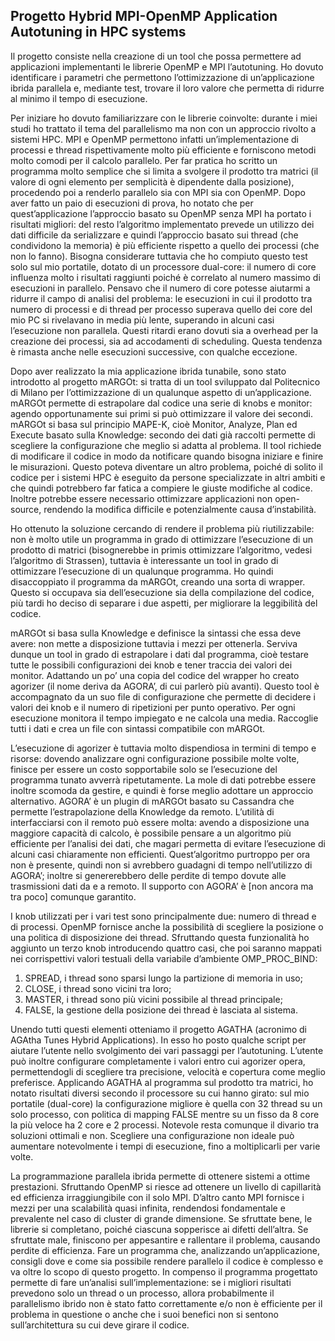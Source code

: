 ## Progetto Hybrid MPI-OpenMP Application Autotuning in HPC systems
Il progetto consiste nella creazione di un tool che possa permettere ad applicazioni implementanti le librerie OpenMP e MPI l’autotuning. Ho dovuto identificare i parametri che permettono l’ottimizzazione di un’applicazione ibrida parallela e, mediante test, trovare il loro valore che permetta di ridurre al minimo il tempo di esecuzione.

Per iniziare ho dovuto familiarizzare con le librerie coinvolte: durante i miei studi ho trattato il tema del parallelismo ma non con un approccio rivolto a sistemi HPC. MPI e OpenMP permettono infatti un’implementazione di processi e thread rispettivamente molto più efficiente e forniscono metodi molto comodi per il calcolo parallelo. Per far pratica ho scritto un programma molto semplice che si limita a svolgere il prodotto tra matrici (il valore di ogni elemento per semplicità è dipendente dalla posizione), procedendo poi a renderlo parallelo sia con MPI sia con OpenMP. Dopo aver fatto un paio di esecuzioni di prova, ho notato che per quest’applicazione l’approccio basato su OpenMP senza MPI ha portato i risultati migliori: del resto l’algoritmo implementato prevede un utilizzo dei dati difficile da serializzare e quindi l’approccio basato sui thread (che condividono la memoria) è più efficiente rispetto a quello dei processi (che non lo fanno). Bisogna considerare tuttavia che ho compiuto questo test solo sul mio portatile, dotato di un processore dual-core: il numero di core influenza molto i risultati raggiunti poiché è correlato al numero massimo di esecuzioni in parallelo. Pensavo che il numero di core potesse aiutarmi a ridurre il campo di analisi del problema: le esecuzioni in cui il prodotto tra numero di processi e di thread per processo superava quello dei core del mio PC si rivelavano in media più lente, superando in alcuni casi l’esecuzione non parallela. Questi ritardi erano dovuti sia a overhead per la creazione dei processi, sia ad accodamenti di scheduling. Questa tendenza è rimasta anche nelle esecuzioni successive, con qualche eccezione.

Dopo aver realizzato la mia applicazione ibrida tunabile, sono stato introdotto al progetto mARGOt: si tratta di un tool sviluppato dal Politecnico di Milano per l’ottimizzazione di un qualunque aspetto di un’applicazione. mARGOt permette di estrapolare dal codice una serie di knobs e monitor: agendo opportunamente sui primi si può ottimizzare il valore dei secondi. mARGOt si basa sul principio MAPE-K, cioè Monitor, Analyze, Plan ed Execute basato sulla Knowledge: secondo dei dati già raccolti permette di scegliere la configurazione che meglio si adatta al problema. Il tool richiede di modificare il codice in modo da notificare quando bisogna iniziare e finire le misurazioni. Questo poteva diventare un altro problema, poiché di solito il codice per i sistemi HPC è eseguito da persone specializzate in altri ambiti e che quindi potrebbero far fatica a compiere le giuste modifiche al codice. Inoltre potrebbe essere necessario ottimizzare applicazioni non open-source, rendendo la modifica difficile e potenzialmente causa d’instabilità.

Ho ottenuto la soluzione cercando di rendere il problema più riutilizzabile: non è molto utile un programma in grado di ottimizzare l’esecuzione di un prodotto di matrici (bisognerebbe in primis ottimizzare l’algoritmo, vedesi l’algoritmo di Strassen), tuttavia è interessante un tool in grado di ottimizzare l’esecuzione di un qualunque programma. Ho quindi disaccoppiato il programma da mARGOt, creando una sorta di wrapper. Questo si occupava sia dell’esecuzione sia della compilazione del codice, più tardi ho deciso di separare i due aspetti, per migliorare la leggibilità del codice.

mARGOt si basa sulla Knowledge e definisce la sintassi che essa deve avere: non mette a disposizione tuttavia i mezzi per ottenerla. Serviva dunque un tool in grado di estrapolare i dati dal programma, cioè testare tutte le possibili configurazioni dei knob e tener traccia dei valori dei monitor. Adattando un po’ una copia del codice del wrapper ho creato agorizer (il nome deriva da AGORA’, di cui parlerò più avanti). Questo tool è accompagnato da un suo file di configurazione che permette di decidere i valori dei knob e il numero di ripetizioni per punto operativo. Per ogni esecuzione monitora il tempo impiegato e ne calcola una media. Raccoglie tutti i dati e crea un file con sintassi compatibile con mARGOt.

L’esecuzione di agorizer è tuttavia molto dispendiosa in termini di tempo e risorse: dovendo analizzare ogni configurazione possibile molte volte, finisce per essere un costo sopportabile solo se l’esecuzione del programma tunato avverrà ripetutamente. La mole di dati potrebbe essere inoltre scomoda da gestire, e quindi è forse meglio adottare un approccio alternativo. AGORA’ è un plugin di mARGOt basato su Cassandra che permette l’estrapolazione della Knowledge da remoto. L’utilità di interfacciarsi con il remoto può essere molta: avendo a disposizione una maggiore capacità di calcolo, è possibile pensare a un algoritmo più efficiente per l’analisi dei dati, che magari permetta di evitare l’esecuzione di alcuni casi chiaramente non efficienti. Quest’algoritmo purtroppo per ora non è presente, quindi non si avrebbero guadagni di tempo nell’utilizzo di AGORA’; inoltre si genererebbero delle perdite di tempo dovute alle trasmissioni dati da e a remoto. Il supporto con AGORA’ è [non ancora ma tra poco] comunque garantito.

I knob utilizzati per i vari test sono principalmente due: numero di thread e di processi. OpenMP fornisce anche la possibilità di scegliere la posizione o una politica di disposizione dei thread. Sfruttando questa funzionalità ho aggiunto un terzo knob introducendo quattro casi, che poi saranno mappati nei corrispettivi valori testuali della variabile d’ambiente OMP_PROC_BIND:

1.	SPREAD, i thread sono sparsi lungo la partizione di memoria in uso;
2.	CLOSE, i thread sono vicini tra loro;
3.	MASTER, i thread sono più vicini possibile al thread principale;
4.	FALSE, la gestione della posizione dei thread è lasciata al sistema. 

Unendo tutti questi elementi otteniamo il progetto AGATHA (acronimo di AGAtha Tunes Hybrid Applications). In esso ho posto qualche script per aiutare l’utente nello svolgimento dei vari passaggi per l’autotuning. L’utente può inoltre configurare completamente i valori entro cui agorizer opera, permettendogli di scegliere tra precisione, velocità e copertura come meglio preferisce. Applicando AGATHA al programma sul prodotto tra matrici, ho notato risultati diversi secondo il processore su cui hanno girato: sul mio portatile (dual-core) la configurazione migliore è quella con 32 thread su un solo processo, con politica di mapping FALSE mentre su un fisso da 8 core la più veloce ha 2 core e 2 processi. Notevole resta comunque il divario tra soluzioni ottimali e non. Scegliere una configurazione non ideale può aumentare notevolmente i tempi di esecuzione, fino a moltiplicarli per varie volte.

La programmazione parallela ibrida permette di ottenere sistemi a ottime prestazioni. Sfruttando OpenMP si riesce ad ottenere un livello di capillarità ed efficienza irraggiungibile con il solo MPI. D’altro canto MPI fornisce i mezzi per una scalabilità quasi infinita, rendendosi fondamentale e prevalente nel caso di cluster di grande dimensione. Se sfruttate bene, le librerie si completano, poiché ciascuna sopperisce ai difetti dell’altra. Se sfruttate male, finiscono per appesantire e rallentare il problema, causando perdite di efficienza. Fare un programma che, analizzando un’applicazione, consigli dove e come sia possibile rendere parallelo il codice è complesso e va oltre lo scopo di questo progetto. In compenso il programma progettato permette di fare un’analisi sull’implementazione: se i migliori risultati prevedono solo un thread o un processo, allora probabilmente il parallelismo ibrido non è stato fatto correttamente e/o non è efficiente per il problema in questione o anche che i suoi benefici non si sentono sull’architettura su cui deve girare il codice. 
